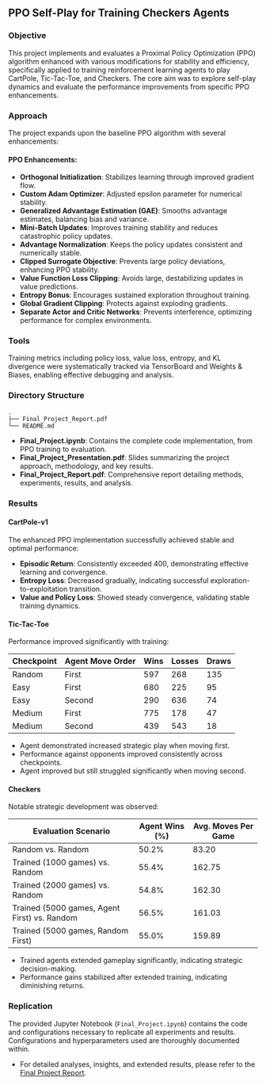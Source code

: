 ## PPO Self-Play for Training Checkers Agents

### Objective

This project implements and evaluates a Proximal Policy Optimization (PPO) algorithm enhanced with various modifications for stability and efficiency, specifically applied to training reinforcement learning agents to play CartPole, Tic-Tac-Toe, and Checkers. The core aim was to explore self-play dynamics and evaluate the performance improvements from specific PPO enhancements.

### Approach

The project expands upon the baseline PPO algorithm with several enhancements:

#### PPO Enhancements:
- **Orthogonal Initialization**: Stabilizes learning through improved gradient flow.
- **Custom Adam Optimizer**: Adjusted epsilon parameter for numerical stability.
- **Generalized Advantage Estimation (GAE)**: Smooths advantage estimates, balancing bias and variance.
- **Mini-Batch Updates**: Improves training stability and reduces catastrophic policy updates.
- **Advantage Normalization**: Keeps the policy updates consistent and numerically stable.
- **Clipped Surrogate Objective**: Prevents large policy deviations, enhancing PPO stability.
- **Value Function Loss Clipping**: Avoids large, destabilizing updates in value predictions.
- **Entropy Bonus**: Encourages sustained exploration throughout training.
- **Global Gradient Clipping**: Protects against exploding gradients.
- **Separate Actor and Critic Networks**: Prevents interference, optimizing performance for complex environments.

### Tools
Training metrics including policy loss, value loss, entropy, and KL divergence were systematically tracked via TensorBoard and Weights & Biases, enabling effective debugging and analysis.


### Directory Structure
```
.
├── Final_Project_Report.pdf
└── README.md
```

- **Final_Project.ipynb**: Contains the complete code implementation, from PPO training to evaluation.
- **Final_Project_Presentation.pdf**: Slides summarizing the project approach, methodology, and key results.
- **Final_Project_Report.pdf**: Comprehensive report detailing methods, experiments, results, and analysis.



### Results

#### CartPole-v1
The enhanced PPO implementation successfully achieved stable and optimal performance:
- **Episodic Return**: Consistently exceeded 400, demonstrating effective learning and convergence.
- **Entropy Loss**: Decreased gradually, indicating successful exploration-to-exploitation transition.
- **Value and Policy Loss**: Showed steady convergence, validating stable training dynamics.

#### Tic-Tac-Toe
Performance improved significantly with training:

<div align="center">

| Checkpoint | Agent Move Order | Wins | Losses | Draws |
|------------|------------------|------|--------|-------|
| Random     | First            | 597  | 268    | 135   |
| Easy       | First            | 680  | 225    | 95    |
| Easy       | Second           | 290  | 636    | 74    |
| Medium     | First            | 775  | 178    | 47    |
| Medium     | Second           | 439  | 543    | 18    |
</div>

- Agent demonstrated increased strategic play when moving first.
- Performance against opponents improved consistently across checkpoints.
- Agent improved but still struggled significantly when moving second.

#### Checkers
Notable strategic development was observed:

<div align="center">

| Evaluation Scenario                          | Agent Wins (%) | Avg. Moves Per Game |
|----------------------------------------------|----------------|---------------------|
| Random vs. Random                            | 50.2%          | 83.20               |
| Trained (1000 games) vs. Random              | 55.4%          | 162.75              |
| Trained (2000 games) vs. Random              | 54.8%          | 162.30              |
| Trained (5000 games, Agent First) vs. Random | 56.5%          | 161.03              |
| Trained (5000 games, Random First)           | 55.0%          | 159.89              |
</div>

- Trained agents extended gameplay significantly, indicating strategic decision-making.
- Performance gains stabilized after extended training, indicating diminishing returns.





### Replication
The provided Jupyter Notebook (`Final_Project.ipynb`) contains the code and configurations necessary to replicate all experiments and results. Configurations and hyperparameters used are thoroughly documented within.

- For detailed analyses, insights, and extended results, please refer to the [Final Project Report](Final_Project_Report.pdf).